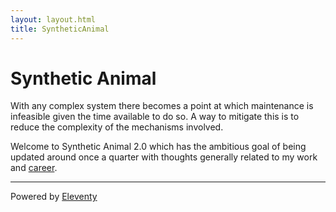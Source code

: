 ```yaml
---
layout: layout.html
title: SyntheticAnimal
---
```


# Synthetic Animal

With any complex system there becomes a point at which maintenance is infeasible given the time available to do so. A way to mitigate this is to reduce the complexity of the mechanisms involved. 

Welcome to Synthetic Animal 2.0 which has the ambitious goal of being updated around once a quarter with thoughts generally related to my work and [career](/career).

---

Powered by [Eleventy](https://www.11ty.dev/)